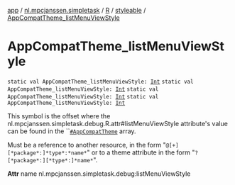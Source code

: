 [app](../../../index.md) / [nl.mpcjanssen.simpletask](../../index.md) / [R](../index.md) / [styleable](index.md) / [AppCompatTheme_listMenuViewStyle](.)

# AppCompatTheme_listMenuViewStyle

`static val AppCompatTheme_listMenuViewStyle: `[`Int`](https://kotlinlang.org/api/latest/jvm/stdlib/kotlin/-int/index.html)
`static val AppCompatTheme_listMenuViewStyle: `[`Int`](https://kotlinlang.org/api/latest/jvm/stdlib/kotlin/-int/index.html)
`static val AppCompatTheme_listMenuViewStyle: `[`Int`](https://kotlinlang.org/api/latest/jvm/stdlib/kotlin/-int/index.html)
`static val AppCompatTheme_listMenuViewStyle: `[`Int`](https://kotlinlang.org/api/latest/jvm/stdlib/kotlin/-int/index.html)

This symbol is the offset where the nl.mpcjanssen.simpletask.debug.R.attr#listMenuViewStyle attribute's value can be found in the ``[`#AppCompatTheme`](-app-compat-theme.md) array.

Must be a reference to another resource, in the form "`@[+][*package*:]*type*:*name*`" or to a theme attribute in the form "`?[*package*:][*type*:]*name*`".

**Attr**
name nl.mpcjanssen.simpletask.debug:listMenuViewStyle

